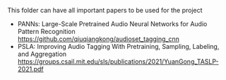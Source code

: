 This folder can have all important papers to be used for the project

- PANNs: Large-Scale Pretrained Audio Neural Networks for Audio Pattern Recognition
  https://github.com/qiuqiangkong/audioset_tagging_cnn
- PSLA: Improving Audio Tagging With Pretraining, Sampling, Labeling, and Aggregation
  https://groups.csail.mit.edu/sls/publications/2021/YuanGong_TASLP-2021.pdf
